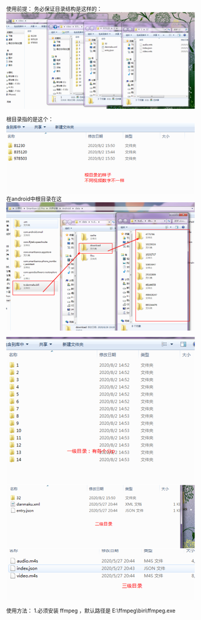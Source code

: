 
使用前提：
    务必保证目录结构是这样的：
    ![Image text](./img/direcotry.png)
   


根目录指的是这个：
 ![Image text](./img/rootDirecotry.png)
在android中根目录在这
 ![Image text](./img/rootDirecotry2.png)
 
![Image text](./img/direcotryOne.png)
![Image text](./img/direcotryTwo.png)
![Image text](./img/direcotryThree.png)




使用方法：
    1.必须安装 ffmpeg ，默认路径是 E:\ffmpeg\bin\ffmpeg.exe

        
                